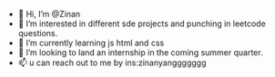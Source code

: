- 👋 Hi, I’m @Zinan
- 👀 I’m interested in different sde projects and punching in leetcode questions.
- 🌱 I’m currently learning js html and css
- 💞️ I’m looking to land an internship in the coming summer quarter. 
- 📫 u can reach out to me by ins:zinanyanggggggg

<!---
ZinanYANG/ZinanYANG is a ✨ special ✨ repository because its `README.md` (this file) appears on your GitHub profile.
You can click the Preview link to take a look at your changes.
--->
